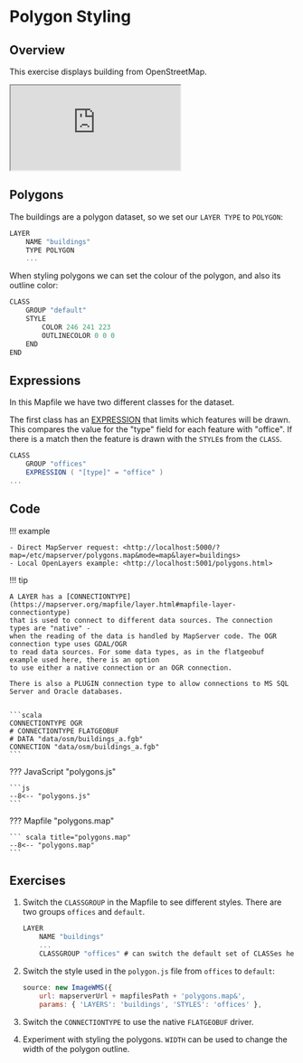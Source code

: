 # Polygon Styling

## Overview

This exercise displays building from OpenStreetMap. 

<div class="map">
  <iframe src="https://geographika.github.io/getting-started-with-mapserver-demo/polygons.html"></iframe>
</div>

## Polygons

The buildings are a polygon dataset, so we set our `LAYER TYPE` to `POLYGON`:

```scala
LAYER
    NAME "buildings"
    TYPE POLYGON
    ...
```

When styling polygons we can set the colour of the polygon, and also its outline color:

```scala
CLASS
    GROUP "default"
    STYLE
        COLOR 246 241 223
        OUTLINECOLOR 0 0 0
    END
END
```

## Expressions

In this Mapfile we have two different classes for the dataset. 

The first class has an [EXPRESSION](https://mapserver.org/mapfile/expressions.htm) that limits 
which features will be drawn. This compares the value for the "type" field for each feature with "office".
If there is a match then the feature is drawn with the `STYLE`s from the `CLASS`.

```scala
CLASS
    GROUP "offices"
    EXPRESSION ( "[type]" = "office" )
...
```

## Code

!!! example

    - Direct MapServer request: <http://localhost:5000/?map=/etc/mapserver/polygons.map&mode=map&layer=buildings>
    - Local OpenLayers example: <http://localhost:5001/polygons.html>

!!! tip

    A LAYER has a [CONNECTIONTYPE](https://mapserver.org/mapfile/layer.html#mapfile-layer-connectiontype)
    that is used to connect to different data sources. The connection types are "native" -
    when the reading of the data is handled by MapServer code. The OGR connection type uses GDAL/OGR
    to read data sources. For some data types, as in the flatgeobuf example used here, there is an option
    to use either a native connection or an OGR connection.

    There is also a PLUGIN connection type to allow connections to MS SQL Server and Oracle databases.


    ```scala
    CONNECTIONTYPE OGR
    # CONNECTIONTYPE FLATGEOBUF
    # DATA "data/osm/buildings_a.fgb"
    CONNECTION "data/osm/buildings_a.fgb"
    ```

??? JavaScript "polygons.js"

    ```js
    --8<-- "polygons.js"
    ```

??? Mapfile "polygons.map"

    ``` scala title="polygons.map"
    --8<-- "polygons.map"
    ```

## Exercises

1. Switch the `CLASSGROUP` in the Mapfile to see different styles. There are two groups `offices` and `default`.

    ```scala
    LAYER
        NAME "buildings"
        ...
        CLASSGROUP "offices" # can switch the default set of CLASSes here
    ```

2. Switch the style used in the `polygon.js` file from `offices` to `default`:

    ```js
    source: new ImageWMS({
        url: mapserverUrl + mapfilesPath + 'polygons.map&',
        params: { 'LAYERS': 'buildings', 'STYLES': 'offices' },
    ```

3. Switch the `CONNECTIONTYPE` to use the native `FLATGEOBUF` driver.

4. Experiment with styling the polygons. `WIDTH` can be used to change the width of the polygon outline.

